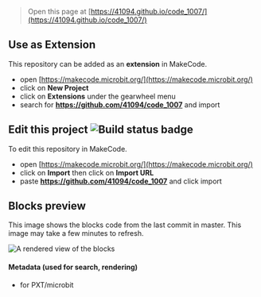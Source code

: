 
> Open this page at [https://41094.github.io/code_1007/](https://41094.github.io/code_1007/)

## Use as Extension

This repository can be added as an **extension** in MakeCode.

* open [https://makecode.microbit.org/](https://makecode.microbit.org/)
* click on **New Project**
* click on **Extensions** under the gearwheel menu
* search for **https://github.com/41094/code_1007** and import

## Edit this project ![Build status badge](https://github.com/41094/code_1007/workflows/MakeCode/badge.svg)

To edit this repository in MakeCode.

* open [https://makecode.microbit.org/](https://makecode.microbit.org/)
* click on **Import** then click on **Import URL**
* paste **https://github.com/41094/code_1007** and click import

## Blocks preview

This image shows the blocks code from the last commit in master.
This image may take a few minutes to refresh.

![A rendered view of the blocks](https://github.com/41094/code_1007/raw/master/.github/makecode/blocks.png)

#### Metadata (used for search, rendering)

* for PXT/microbit
<script src="https://makecode.com/gh-pages-embed.js"></script><script>makeCodeRender("{{ site.makecode.home_url }}", "{{ site.github.owner_name }}/{{ site.github.repository_name }}");</script>
